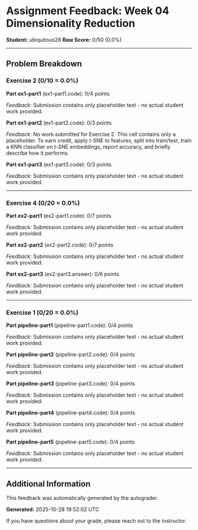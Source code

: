 # Assignment Feedback: Week 04 Dimensionality Reduction

**Student:** ubiquitous28
**Raw Score:** 0/50 (0.0%)

---

## Problem Breakdown

### Exercise 2 (0/10 = 0.0%)

**Part ex1-part1** (ex1-part1.code): 0/4 points

_Feedback:_ Submission contains only placeholder text - no actual student work provided.

**Part ex1-part2** (ex1-part2.code): 0/3 points

_Feedback:_ No work submitted for Exercise 2. This cell contains only a placeholder. To earn credit, apply t-SNE to features, split into train/test, train a KNN classifier on t-SNE embeddings, report accuracy, and briefly describe how it performs.

**Part ex1-part3** (ex1-part3.code): 0/3 points

_Feedback:_ Submission contains only placeholder text - no actual student work provided.

---

### Exercise 4 (0/20 = 0.0%)

**Part ex2-part1** (ex2-part1.code): 0/7 points

_Feedback:_ Submission contains only placeholder text - no actual student work provided.

**Part ex2-part2** (ex2-part2.code): 0/7 points

_Feedback:_ Submission contains only placeholder text - no actual student work provided.

**Part ex2-part3** (ex2-part3.answer): 0/6 points

_Feedback:_ Submission contains only placeholder text - no actual student work provided.

---

### Exercise 1 (0/20 = 0.0%)

**Part pipeline-part1** (pipeline-part1.code): 0/4 points

_Feedback:_ Submission contains only placeholder text - no actual student work provided.

**Part pipeline-part2** (pipeline-part2.code): 0/4 points

_Feedback:_ Submission contains only placeholder text - no actual student work provided.

**Part pipeline-part3** (pipeline-part3.code): 0/4 points

_Feedback:_ Submission contains only placeholder text - no actual student work provided.

**Part pipeline-part4** (pipeline-part4.code): 0/4 points

_Feedback:_ Submission contains only placeholder text - no actual student work provided.

**Part pipeline-part5** (pipeline-part5.code): 0/4 points

_Feedback:_ Submission contains only placeholder text - no actual student work provided.

---

## Additional Information

This feedback was automatically generated by the autograder.

**Generated:** 2025-10-28 19:52:02 UTC

If you have questions about your grade, please reach out to the instructor.